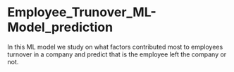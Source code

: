 # Employee_Trunover_ML-Model_prediction
In this ML model we study on what factors contributed most to employees turnover in a company and predict that is the employee left the company or not.
